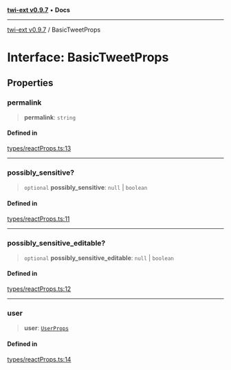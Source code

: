 [**twi-ext v0.9.7**](../README.md) • **Docs**

***

[twi-ext v0.9.7](../README.md) / BasicTweetProps

# Interface: BasicTweetProps

## Properties

### permalink

> **permalink**: `string`

#### Defined in

[types/reactProps.ts:13](https://github.com/Robot-Inventor/twi-ext/blob/688a3de578bc93fd7a7ce028029a01d82ab7e041/src/types/reactProps.ts#L13)

***

### possibly\_sensitive?

> `optional` **possibly\_sensitive**: `null` \| `boolean`

#### Defined in

[types/reactProps.ts:11](https://github.com/Robot-Inventor/twi-ext/blob/688a3de578bc93fd7a7ce028029a01d82ab7e041/src/types/reactProps.ts#L11)

***

### possibly\_sensitive\_editable?

> `optional` **possibly\_sensitive\_editable**: `null` \| `boolean`

#### Defined in

[types/reactProps.ts:12](https://github.com/Robot-Inventor/twi-ext/blob/688a3de578bc93fd7a7ce028029a01d82ab7e041/src/types/reactProps.ts#L12)

***

### user

> **user**: [`UserProps`](UserProps.md)

#### Defined in

[types/reactProps.ts:14](https://github.com/Robot-Inventor/twi-ext/blob/688a3de578bc93fd7a7ce028029a01d82ab7e041/src/types/reactProps.ts#L14)
